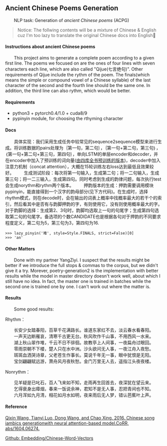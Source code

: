 ## Ancient Chinese Poems Generation

&emsp;&emsp;NLP task: Generation of *ancient Chinese poems* (ACPG) 

> Notice: The follwing contents will be a mixture of Chinese & English cuz I'm too lazy to translate the original Chinese docs into English:man:

#### Instructions about ancient Chinese poems

&emsp;&emsp;This project aims to generate a complete poem according to a given first line. The poems we focused on are the ones of four lines with seven characters each line, which are also called "Qijue(七言绝句)". Other requirements of Qijue include the rythm of the poem. The finals(which means the simple or compound vowel of a Chinese syllable) of the last character of the second and the fourth line should be the same one. In addition, the third line can also rythm, which would be better.

#### Requirements

* python3 + pytorch0.4/1.0 + cuda8/9
* pypinyin module, for choosing the rthyming character

#### Docs

&emsp;&emsp;具体实现：我们采用生成任务中较常见的sequence2sequence模型来进行生成。将训练数据的pairs处理为｛第一句，第二句｝，｛第一句+第二句，第三句｝，｛第一句+第二句+第三句，第四句｝，单向LSTM的单层encoder和decoder，并在encoder中加入了预训练的词向量([由四库全书预训练的版本](https://github.com/Embedding/Chinese-Word-Vectors#various-domains))，decoder中加入注意力机制（concat attention），大概在15轮训练左右loss达到最低且效果较好。
&emsp;&emsp;生成测试阶段：每次将第一句输入，生成第二句；将一二句输入，生成第三句；将一二三输入，生成第四句。同时考虑到生成的韵律问题，每次执行test会生成norythm和rythm两个版本。
&emsp;&emsp;押韵版本的生成：押韵需要调用模块pypinyin，能直接得到一个汉字的韵母部分(见下方代码)。在生成时，选择rhythm模式，则在decode时，会在输出的词表上概率中找概率最大的若干个的索引，然后看其中是否有与韵脚押韵的字，有则使用它，没有则使用概率最大的字。对于韵脚的选择：生成第2、3句时，韵脚均选取上一句的句尾字；生成第四句选取第二句的句尾字。备选项的个数CANDIDATE也是根据各句对于押韵的不同要求程度定义，第二句为5，第三句为3，第四句为16.
```
>>> lazy_pinyin('难', style=Style.FINALS, strict=False)[0]
>>> 'an'
```
#### Other Matters

&emsp;&emsp;Done with my partner YangZiyi. I suspect that the results might be better if we introduce the full stops & commas to the corpus, but we didn't give it a try. Morever, poetry-generation2 is the implementation with better results while the model in master directory doesn't work well, about which I still have no idea. In fact, the master one is trained in batches while the second one is trained one by one. I can't work out where the matter is.

#### Results

&emsp;&emsp;Some good results:

Rhythm：

&emsp;&emsp;长安少女踏春阳，百草千花满路长。谁道东家红不去，淡云春水看春阳。
&emsp;&emsp;一声天边断雁哀，清寒千古更无台。秋风吹作千山事，不用西风一水来。
&emsp;&emsp;湖上秋山翠作堆，千云不日不徘徊。故教亭上人间事，一夜扁舟过眼回。
&emsp;&emsp;零雨崇朝不下楼，楚人只在水中洲。沙头欲问无人事，一夜江舟入夜愁。
&emsp;&emsp;斑斑血洒哭诗章，父老苍生作事长。莫说千年无一事，眼中犹恨是无阳。
&emsp;&emsp;宝剑翩翩赋远游，萧舟风月夜秋愁。金门万里无人去，遥指江头夜夜楼。

Nonrythm：

&emsp;&emsp;见羊疑是已叱石，百人飞来如不知，走雨再生回首去，夜深犹在望云来。
&emsp;&emsp;乞得衰身出瘴烟，春来一饭说余神，君知不是无人事，忍把青间也不知。
&emsp;&emsp;六月浑如九月清，相花如月水如明，夜来雨后无人梦，错认芭蕉叶上声。

#### Reference

[Qixin Wang, Tianyi Luo, Dong Wang, and Chao Xing. 2016. Chinese song iambics generationwith neural attention-based model.CoRR, abs/1604.06274.](https://www.researchgate.net/publication/301878077_Chinese_Song_Iambics_Generation_with_Neural_Attention-based_Model)

[Github: Embedding/Chinese-Word-Vectors](https://github.com/Embedding/Chinese-Word-Vectors)